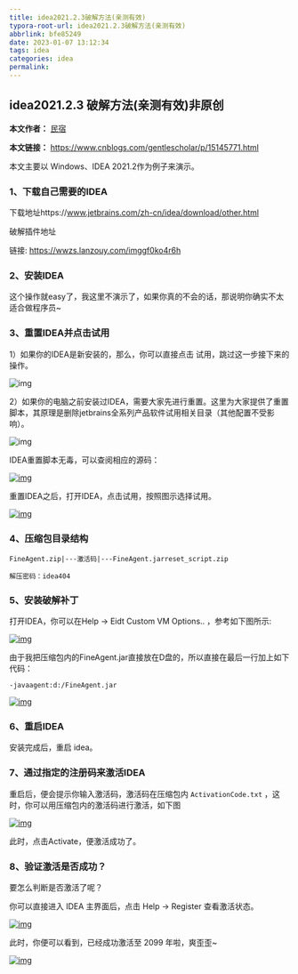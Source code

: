 ```yaml
---
title: idea2021.2.3破解方法(亲测有效)
typora-root-url: idea2021.2.3破解方法(亲测有效)
abbrlink: bfe85249
date: 2023-01-07 13:12:34
tags: idea
categories: idea
permalink:
---
```





## idea2021.2.3 破解方法(亲测有效)非原创

**本文作者：** [民宿](https://www.cnblogs.com/gentlescholar)

**本文链接：** https://www.cnblogs.com/gentlescholar/p/15145771.html

本文主要以 Windows、IDEA 2021.2作为例子来演示。

### 1、下载自己需要的IDEA

下载地址https://www.jetbrains.com/zh-cn/idea/download/other.html

破解插件地址

链接: https://wwzs.lanzouy.com/imggf0ko4r6h

### 2、安装IDEA

这个操作就easy了，我这里不演示了，如果你真的不会的话，那说明你确实不太适合做程序员~

### 3、重置IDEA并点击试用

 

1）如果你的IDEA是新安装的，那么，你可以直接点击 试用，跳过这一步接下来的操作。

 ![img](./idea2021-2-3破解方法-亲测有效/2359044-20210816003529804-72915480-1673077587149.png)

2）如果你的电脑之前安装过IDEA，需要大家先进行重置。这里为大家提供了重置脚本，其原理是删除jetbrains全系列产品软件试用相关目录（其他配置不受影响）。

 ![img](./idea2021-2-3破解方法-亲测有效/2359044-20210816003551761-520286943.png)

IDEA重置脚本无毒，可以查阅相应的源码：

[![img](./idea2021-2-3破解方法-亲测有效/2359044-20210816003607335-1389339811.png)](https://img2020.cnblogs.com/blog/2359044/202108/2359044-20210816003607335-1389339811.png)

重置IDEA之后，打开IDEA，点击试用，按照图示选择试用。

[![img](./idea2021-2-3破解方法-亲测有效/2359044-20210816003625097-806477086.png)](https://img2020.cnblogs.com/blog/2359044/202108/2359044-20210816003625097-806477086.png)

### 4、压缩包目录结构

```
FineAgent.zip|---激活码|---FineAgent.jarreset_script.zip
```



```
解压密码：idea404
```

### 5、安装破解补丁

打开IDEA，你可以在Help -> Eidt Custom VM Options.. ，参考如下图所示:

[![img](./idea2021-2-3破解方法-亲测有效/2359044-20210816003824722-1469539084.png)](https://img2020.cnblogs.com/blog/2359044/202108/2359044-20210816003824722-1469539084.png)

由于我把压缩包内的FineAgent.jar直接放在D盘的，所以直接在最后一行加上如下代码：





```
-javaagent:d:/FineAgent.jar
```

 [![img](./idea2021-2-3破解方法-亲测有效/2359044-20210816003850588-1060583768.png)](https://img2020.cnblogs.com/blog/2359044/202108/2359044-20210816003850588-1060583768.png)

### 6、重启IDEA

安装完成后，重启 idea。

### 7、通过指定的注册码来激活IDEA

重启后，便会提示你输入激活码，激活码在压缩包内 `ActivationCode.txt` ，这时，你可以用压缩包内的激活码进行激活，如下图

[![img](./idea2021-2-3破解方法-亲测有效/2359044-20210816004010869-593391775.png)](https://img2020.cnblogs.com/blog/2359044/202108/2359044-20210816004010869-593391775.png)

此时，点击Activate，便激活成功了。

### 8、验证激活是否成功？

要怎么判断是否激活了呢？

你可以直接进入 IDEA 主界面后，点击 Help -> Register 查看激活状态。

 [![img](./idea2021-2-3破解方法-亲测有效/2359044-20210816004051975-1023101171.png)](https://img2020.cnblogs.com/blog/2359044/202108/2359044-20210816004051975-1023101171.png)

此时，你便可以看到，已经成功激活至 2099 年啦，爽歪歪~

[![img](./idea2021-2-3破解方法-亲测有效/2359044-20210816004108598-1275880891.png)](https://img2020.cnblogs.com/blog/2359044/202108/2359044-20210816004108598-1275880891.png)